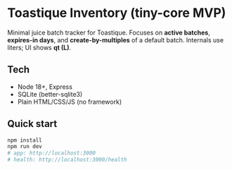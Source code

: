 # Toastique Inventory (tiny-core MVP)

Minimal juice batch tracker for Toastique. Focuses on **active batches**, **expires-in days**, and **create-by-multiples** of a default batch. Internals use liters; UI shows **qt (L)**.

## Tech
- Node 18+, Express
- SQLite (better-sqlite3)
- Plain HTML/CSS/JS (no framework)

## Quick start
```bash
npm install
npm run dev
# app: http://localhost:3000
# health: http://localhost:3000/health
